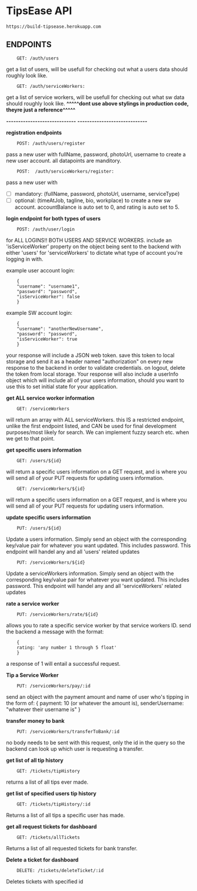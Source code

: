 # TipsEase API

`https://build-tipsease.herokuapp.com`

## ENDPOINTS

        GET: /auth/users

get a list of users, will be usefull for checking out what a users data should roughly look like.

        GET: /auth/serviceWorkers:

get a list of service workers, will be usefull for checking out what sw data should roughly look like.
**^^^^^dont use above stylings in production code, theyre just a reference^^^^^**

**-----------------------------**
**-----------------------------**

**registration endpoints**

        POST: /auth/users/register

pass a new user with fullName, password, photoUrl, username to create a new user account. all datapoints are manditory.

        POST:  /auth/serviceWorkers/register:

pass a new user with

- [ ] mandatory: (fullName, password, photoUrl, username, serviceType)
- [ ] optional: (timeAtJob, tagline, bio, workplace)
      to create a new sw account. accountBalance is auto set to 0, and rating is auto set to 5.

**login endpoint for both types of users**

        POST: /auth/user/login

for ALL LOGINS!! BOTH USERS AND SERVICE WORKERS. include an 'isServiceWorker' property on the object being sent to the backend with either 'users' for 'serviceWorkers' to dictate what type of account you're logging in with.

example user account login:

        {
        "username": "username1",
        "password": "password",
        "isServiceWorker": false
        }


example SW account login:

        {
        "username": "anotherNewUsername",
        "password": "password",
        "isServiceWorker": true
        }

your response will include a JSON web token. save this token to local storage and send it as a header named "authorization" on every new response to the backend in order to validate credentials. on logout, delete the token from local storage. Your response will also include a userInfo object which will include all of your users information, should you want to use this to set initial state for your application.

**get ALL service worker information**

        GET: /serviceWorkers

will return an array with ALL serviceWorkers. this IS a restricted endpoint, unlike the first endpoint listed, and CAN be used for final development purposes/most likely for search. We can implement fuzzy search etc. when we get to that point.

**get specific users information**

        GET: /users/${id}

will return a specific users information on a GET request, and is where you will send all of your PUT requests for updating users information.

        GET: /serviceWorkers/${id}

will return a specific users information on a GET request, and is where you will send all of your PUT requests for updating users information.

**update specific users information**

        PUT: /users/${id}

Update a users information. Simply send an object with the corresponding key/value pair for whatever you want updated. This includes password. This endpoint will handel any and all 'users' related updates

        PUT: /serviceWorkers/${id}

Update a serviceWorkers information. Simply send an object with the corresponding key/value pair for whatever you want updated. This includes password. This endpoint will handel any and all 'serviceWorkers' related updates

**rate a service worker**

        PUT: /serviceWorkers/rate/${id}

allows you to rate a specific service worker by that service workers ID. send the backend a message with the format:

        {
        rating: 'any number 1 through 5 float'
        }


a response of 1 will entail a successful request.

**Tip a Service Worker**

        PUT: /serviceWorkers/pay/:id

send an object with the payment amount and name of user who's tipping in the form of:
{
payment: 10 (or whatever the amount is),
senderUsername: "whatever their username is"
}

**transfer money to bank**

        PUT: /serviceWorkers/transferToBank/:id

no body needs to be sent with this request, only the id in the query so the backend can look up which user is requesting a transfer.

**get list of all tip history**

        GET: /tickets/tipHistory

returns a list of all tips ever made.

**get list of specified users tip history**

        GET: /tickets/tipHistory/:id

Returns a list of all tips a specific user has made.

**get all request tickets for dashboard**

        GET: /tickets/allTickets

Returns a list of all requested tickets for bank transfer.

**Delete a ticket for dashboard**

        DELETE: /tickets/deleteTicket/:id

Deletes tickets with specified id
